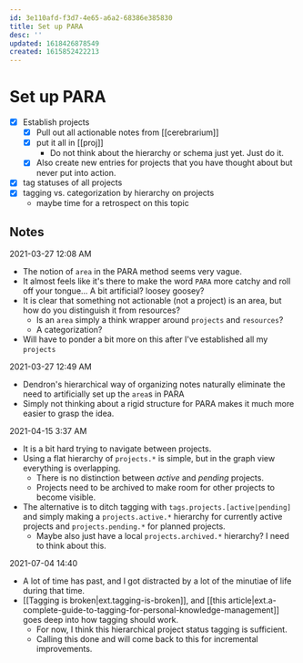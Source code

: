 ```yaml
---
id: 3e110afd-f3d7-4e65-a6a2-68386e385830
title: Set up PARA
desc: ''
updated: 1618426878549
created: 1615852422213
---
```


# Set up PARA

- [x] Establish projects
    - [x] Pull out all actionable notes from [[cerebrarium]]
    - [x] put it all in [[proj]]
        - Do not think about the hierarchy or schema just yet. Just do it.
    - [x] Also create new entries for projects that you have thought about but never put into action.
- [x] tag statuses of all projects
- [x] tagging vs. categorization by hierarchy on projects
    - maybe time for a retrospect on this topic


## Notes

2021-03-27 12:08 AM
- The notion of `area` in the PARA method seems very vague.
- It almost feels like it's there to make the word `PARA` more catchy and roll off your tongue... A bit artificial? loosey goosey?
- It is clear that something not actionable (not a project) is an area, but how do you distinguish it from resources?
    - Is an `area` simply a think wrapper around `projects` and `resources`?
    - A categorization? 
- Will have to ponder a bit more on this after I've established all my `projects`

2021-03-27 12:49 AM
- Dendron's hierarchical way of organizing notes naturally eliminate the need to artificially set up the `area`s in PARA
- Simply not thinking about a rigid structure for PARA makes it much more easier to grasp the idea.

2021-04-15 3:37 AM
- It is a bit hard trying to navigate between projects.
- Using a flat hierarchy of `projects.*` is simple, but in the graph view everything is overlapping.
    - There is no distinction between _active_ and _pending_ projects.
    - Projects need to be archived to make room for other projects to become visible.
- The alternative is to ditch tagging with `tags.projects.[active|pending]` and simply making a `projects.active.*` hierarchy for currently active projects and `projects.pending.*` for planned projects.
    - Maybe also just have a local `projects.archived.*` hierarchy? I need to think about this.

2021-07-04 14:40
- A lot of time has past, and I got distracted by a lot of the minutiae of life during that time.
- [[Tagging is broken|ext.tagging-is-broken]], and [[this article|ext.a-complete-guide-to-tagging-for-personal-knowledge-management]] goes deep into how tagging should work.
    - For now, I think this hierarchical project status tagging is sufficient.
    - Calling this done and will come back to this for incremental improvements.
